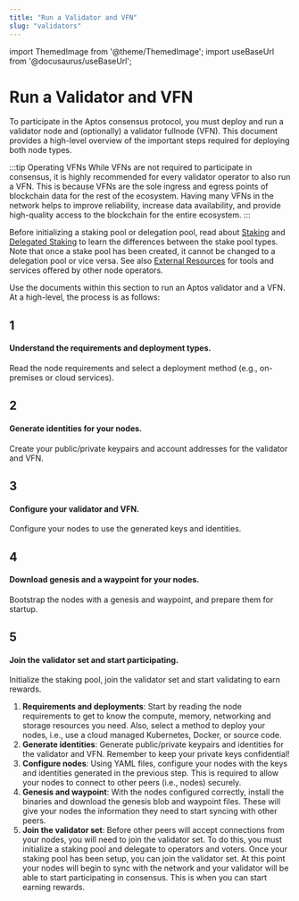 ```yaml
---
title: "Run a Validator and VFN"
slug: "validators"
---
```


import ThemedImage from '@theme/ThemedImage';
import useBaseUrl from '@docusaurus/useBaseUrl';

# Run a Validator and VFN

To participate in the Aptos consensus protocol, you must deploy and run a validator node and (optionally) a validator
fullnode (VFN). This document provides a high-level overview of the important steps required for deploying both node types.

:::tip Operating VFNs
While VFNs are not required to participate in consensus, it is highly recommended for every validator operator to also run a VFN.
This is because VFNs are the sole ingress and egress points of blockchain data for the rest of the ecosystem. Having many VFNs
in the network helps to improve reliability, increase data availability, and provide high-quality access to the blockchain
for the entire ecosystem.
:::

Before initializing a staking pool or delegation pool, read about [Staking](../../concepts/staking.md) and [Delegated Staking](../../concepts/delegated-staking.md) to learn the
differences between the stake pool types. Note that once a stake pool has been created, it cannot be changed to a delegation pool
or vice versa. See also [External Resources](../../community/external-resources.md) for tools and services offered by other node operators.

Use the documents within this section to run an Aptos validator and a VFN. At a high-level, the process is as follows:

<div class="docs-card-container">
<div class="row row-cols-1 row-cols-md-5 g-4">
<div class="col">
    <div class="card h-100" >
    <div class="card-body d-flex flex-column" >
    <p class="card-title card-link stretched-link"> <h2>1</h2></p>
    <p class="card-text"><h4>Understand the requirements and deployment types.</h4></p>
    <p class="card-text">Read the node requirements and select a deployment method (e.g., on-premises or cloud services).</p>
</div>
</div>
</div>
  <div class="col">
    <div class="card h-100" >
    <div class="card-body d-flex flex-column" >
    <p class="card-title"> <h2>2</h2></p>
    <p class="card-text"><h4>Generate identities for your nodes.</h4></p>
    <p class="card-text">Create your public/private keypairs and account addresses for the validator and VFN.</p>
</div>
</div>
</div>
  <div class="col">
  <div class="card h-100" >
    <div class="card-body d-flex flex-column"  >
    <p class="card-title"> <h2>3</h2></p>
    <p class="card-text"><h4>Configure your validator and VFN.</h4></p>
    <p class="card-text">Configure your nodes to use the generated keys and identities.</p>
</div>
</div>
</div>
<div class="col">
  <div class="card h-100" >
    <div class="card-body d-flex flex-column"  >
    <p class="card-title"> <h2>4</h2></p>
    <p class="card-text"><h4>Download genesis and a waypoint for your nodes.</h4></p>
    <p class="card-text">Bootstrap the nodes with a genesis and waypoint, and prepare them for startup.</p>
</div>
</div>
</div>
<div class="col">
  <div class="card h-100" >
    <div class="card-body d-flex flex-column"  >
    <p class="card-title"> <h2>5</h2></p>
    <p class="card-text"><h4>Join the validator set and start participating.</h4></p>
    <p class="card-text">Initialize the staking pool, join the validator set and start validating to earn rewards.</p>
</div>
</div>
</div>
</div>
</div>

1. **Requirements and deployments**: Start by reading the node requirements to get to know the compute, memory, networking and storage resources you need. Also, select a method to deploy your nodes, i.e., use a cloud managed Kubernetes, Docker, or source code.
1. **Generate identities**: Generate public/private keypairs and identities for the validator and VFN. Remember to keep your private keys confidential!
1. **Configure nodes**: Using YAML files, configure your nodes with the keys and identities generated in the previous step. This is required to allow your nodes to connect to other peers (i.e., nodes) securely.
1. **Genesis and waypoint**: With the nodes configured correctly, install the binaries and download the genesis blob and waypoint files. These will give your nodes the information they need to start syncing with other peers.
1. **Join the validator set**: Before other peers will accept connections from your nodes, you will need to join the validator set. To do this, you must initialize a staking pool and delegate to operators and voters. Once your staking pool has been setup, you can join the validator set. At this point your nodes will begin to sync with the network and your validator will be able to start participating in consensus. This is when you can start earning rewards.
